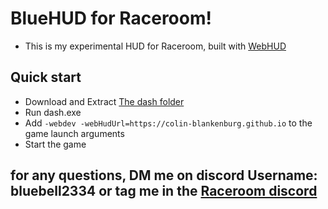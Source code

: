 # BlueHUD for Raceroom!
-   This is my experimental HUD for Raceroom, built with [WebHUD](https://github.com/sector3studios/webhud/)

## Quick start

-   Download and Extract [The dash folder](/public/dash.zip)
-   Run dash.exe
-   Add `-webdev -webHudUrl=https://colin-blankenburg.github.io` to the game launch arguments
-   Start the game

## for any questions, DM me on discord Username: bluebell2334 or tag me in the [Raceroom discord](https://discord.gg/raceroom)
